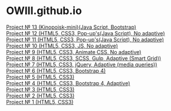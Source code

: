 # OWIII.github.io
<a href="https://OWIII.github.io/15.Kinopoisk-mini/index.html">Project № 13 (Kinopoisk-mini)(Java Script, Bootstrap)</a><br>
<a href="https://OWIII.github.io/14.Gllacy/index.html">Project № 12 (HTML5, CSS3, Pop-up's(Java Script), No adaptive)</a><br>
<a href="https://OWIII.github.io/11.Barbershop/main.html">Project № 11 (HTML5, CSS3, Pop-up's(Java Script), No adaptive)</a><br>
<a href="https://OWIII.github.io/13.Merkury">Project № 10 (HTML5, CSS3, JS, No adaptive)</a><br>
<a href="https://OWIII.github.io/12.Musicon">Project № 9 (HTML5, CSS3, Animate CSS, No adaptive)</a><br>
<a href="https://owiii.github.io/10.Travell">Project № 8 (HTML5, CSS3, SCSS, Gulp, Adaptive (Smart Grid))</a><br>
<a href="https://owiii.github.io/9.Not simple/">Project № 7 (HTML5, CSS3, jQuery, Adaptive (media queries))</a><br>
<a href="https://owiii.github.io/8.Restaurant/">Project № 6 (HTML5, CSS3, Bootstrap 4)</a><br>
<a href="https://owiii.github.io/6.LearnCode/#">Project № 5 (HTML5, CSS3)</a><br>
<a href="https://owiii.github.io/4.Tinyone/">Project № 4 (HTML5, CSS3, Bootstrap 4, Adaptive)</a><br>
<a href="https://owiii.github.io/3.%20Nice%20to%20meet%20you">Project № 3 (HTML5, CSS3)</a><br>
<a href="https://owiii.github.io/2.%20Mongo/">Project № 2 (HTML5, CSS3)</a><br>
<a href="https://owiii.github.io/1.%20First%20page/#">Project № 1 (HTML5, CSS3)</a>


